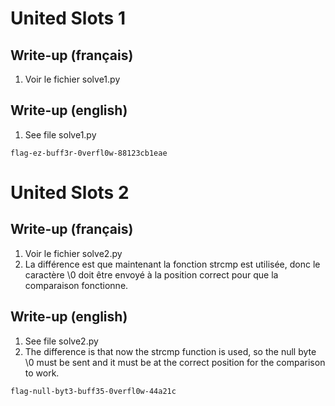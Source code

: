 # United Slots 1

## Write-up (français)

1. Voir le fichier solve1.py

## Write-up (english)

1. See file solve1.py

`flag-ez-buff3r-0verfl0w-88123cb1eae`

# United Slots 2

## Write-up (français)

1. Voir le fichier solve2.py
2. La différence est que maintenant la fonction strcmp est utilisée, donc le caractère \\0 doit être envoyé à la position correct pour que la comparaison fonctionne.

## Write-up (english)

1. See file solve2.py
2. The difference is that now the strcmp function is used, so the null byte \\0 must be sent and it must be at the correct position for the comparison to work.

`flag-null-byt3-buff35-0verfl0w-44a21c`
